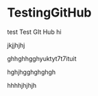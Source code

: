 TestingGitHub
=============
test
Test GIt Hub
hi

jkjjhjhj

ghhghhgghyuktyt7t7ituit


hghjhgghghghgh

hhhhjhjhjh